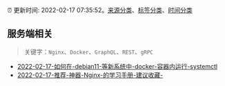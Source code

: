 :alarm_clock: 更新时间: 2022-02-17 07:35:52。[来源分类](../README.md)、[标签分类](../TAGS.md)、[时间分类](../TIMELINE.md)

## 服务端相关


> 关键字：`Nginx`、`Docker`、`GraphQL`、`REST`、`gRPC`



- [2022-02-17-如何在-debian11-等新系统中-docker-容器内运行-systemctl](https://www.v2ex.com/t/834524) 
- [2022-02-17-推荐-神器-Nginx-的学习手册-建议收藏-](https://toutiao.io/k/6f1qaso) 
